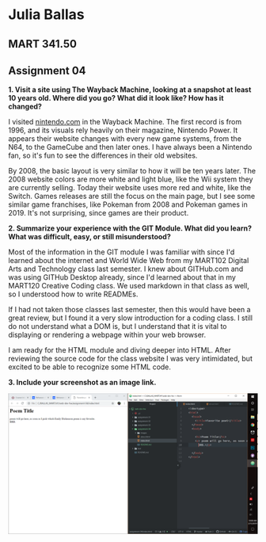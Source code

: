 # Julia Ballas

## MART 341.50

## Assignment 04

**1. Visit a site using The Wayback Machine, looking at a snapshot at least 10 years old. Where did you go? What did it look like? How has it changed?**

I visited [nintendo.com](http://www.nintendo.com) in the Wayback Machine. The first record is from 1996, and its visuals rely heavily on their magazine, Nintendo Power. It appears their website changes with every new game systems, from the N64, to the GameCube and then later ones. I have always been a Nintendo fan, so it's fun to see the differences in their old websites.

By 2008, the basic layout is very similar to how it will be ten years later. The 2008 website colors are more white and light blue, like the Wii system they are currently selling. Today their website uses more red and white, like the Switch. Games releases are still the focus on the main page, but I see some similar game franchises, like Pokeman from 2008 and Pokeman games in 2019. It's not surprising, since games are their product.


**2. Summarize your experience with the GIT Module. What did you learn? What was difficult, easy, or still misunderstood?**

Most of the information in the GIT module I was familiar with since I'd learned about the internet and World Wide Web from my MART102 Digital Arts and Technology class last semester. I knew about GITHub.com and was using GITHub Desktop already, since I'd learned about that in my MART120 Creative Coding class. We used markdown in that class as well, so I understood how to write READMEs.

If I had not taken those classes last semester, then this would have been a great review, but I found it a very slow introduction for a coding class. I still do not understand what a DOM is, but I understand that it is vital to displaying or rendering a webpage within your web browser.

I am ready for the HTML module and diving deeper into HTML. After reviewing the source code for the class website I was very intimidated, but excited to be able to recognize some HTML code.

**3. Include your screenshot as an image link.**

![screenshot of homework](./images/screenshot-homework.PNG)

